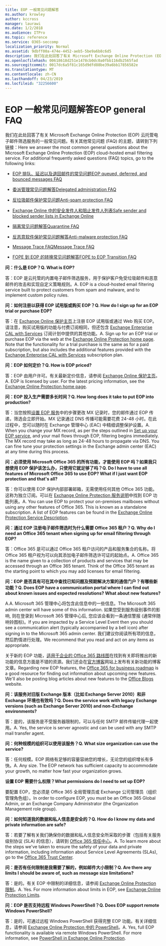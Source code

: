 ```yaml
---
title: EOP 一般常见问题解答
ms.author: krowley
author: kccross
manager: laurawi
ms.date: 1/2/2018
ms.audience: ITPro
ms.topic: reference
ms.service: O365-seccomp
localization_priority: Normal
ms.assetid: 9dbff00a-474e-4452-aeb5-5be9a6b8c6d5
description: 我们在此处回答了有关 Microsoft Exchange Online Protection (EOP) 云托管电子邮件筛选服务的一般常见问题。有关其他常见问题 (FAQ) 的主题，请转到下列链接：
ms.openlocfilehash: 00618618d251e1478cb0dc0a0fbb116db2565fad
ms.sourcegitcommit: 0017dc6a5f81c165d9dfd88be39a6bb17856582e
ms.translationtype: MT
ms.contentlocale: zh-CN
ms.lasthandoff: 04/23/2019
ms.locfileid: "32256600"
---
```

# <a name="eop-general-faq"></a><span data-ttu-id="8963c-104">EOP 一般常见问题解答</span><span class="sxs-lookup"><span data-stu-id="8963c-104">EOP general FAQ</span></span>

<span data-ttu-id="8963c-p102">我们在此处回答了有关 Microsoft Exchange Online Protection (EOP) 云托管电子邮件筛选服务的一般常见问题。有关其他常见问题 (FAQ) 的主题，请转到下列链接：</span><span class="sxs-lookup"><span data-stu-id="8963c-p102">Here we answer the most common general questions about the Microsoft Exchange Online Protection (EOP) cloud-hosted email filtering service. For additional frequently asked questions (FAQ) topics, go to the following links:</span></span>
  
- [<span data-ttu-id="8963c-107">EOP 排队、延迟以及退回邮件的常见问题</span><span class="sxs-lookup"><span data-stu-id="8963c-107">EOP queued, deferred, and bounced messages FAQ</span></span>](eop-queued-deferred-and-bounced-messages-faq.md)
    
- [<span data-ttu-id="8963c-108">委派管理常见问题解答</span><span class="sxs-lookup"><span data-stu-id="8963c-108">Delegated administration FAQ</span></span>](delegated-administration-faq.md)
    
- [<span data-ttu-id="8963c-109">反垃圾邮件保护常见问题</span><span class="sxs-lookup"><span data-stu-id="8963c-109">Anti-spam protection FAQ</span></span>](../anti-spam-protection-faq.md)
    
- [<span data-ttu-id="8963c-110">Exchange Online 中的安全发件人和阻止发件人列表</span><span class="sxs-lookup"><span data-stu-id="8963c-110">Safe sender and blocked sender lists in Exchange Online</span></span>](../safe-sender-and-blocked-sender-lists-faq.md)
    
- [<span data-ttu-id="8963c-111">隔离常见问题解答</span><span class="sxs-lookup"><span data-stu-id="8963c-111">Quarantine FAQ</span></span>](../quarantine-faq.md)
    
- [<span data-ttu-id="8963c-112">反恶意软件保护常见问题解答</span><span class="sxs-lookup"><span data-stu-id="8963c-112">Anti-malware protection FAQ </span></span>](../anti-malware-protection-faq-eop.md)
    
- [<span data-ttu-id="8963c-113">Message Trace FAQ</span><span class="sxs-lookup"><span data-stu-id="8963c-113">Message Trace FAQ</span></span>](http://technet.microsoft.com/library/aa49e3f9-a5b1-4410-aac2-ddbbf3f5bfb2.aspx)
    
- [<span data-ttu-id="8963c-114">FOPE 到 EOP 的转换常见问题解答</span><span class="sxs-lookup"><span data-stu-id="8963c-114">FOPE to EOP Transition FAQ</span></span>](http://technet.microsoft.com/library/e0e76b89-b0d3-4c0a-bfc8-137b579e983b.aspx)
    
 <span data-ttu-id="8963c-115">**问：什么是 EOP？**</span><span class="sxs-lookup"><span data-stu-id="8963c-115">**Q. What is EOP?**</span></span>
  
<span data-ttu-id="8963c-p103">答：EOP 是云托管的内置电子邮件筛选服务，用于保护客户免受垃圾邮件和恶意邮件的攻击和实现自定义策略规则。</span><span class="sxs-lookup"><span data-stu-id="8963c-p103">A. EOP is a cloud-hosted email filtering service built to protect customers from spam and malware, and to implement custom policy rules.</span></span>
  
 <span data-ttu-id="8963c-118">**问：如何注册以获得 EOP 试用版或购买 EOP？**</span><span class="sxs-lookup"><span data-stu-id="8963c-118">**Q. How do I sign up for an EOP trial or purchase EOP?**</span></span>
  
<span data-ttu-id="8963c-p104">答：在 [Exchange Online 保护主页](https://go.microsoft.com/fwlink/p/?LinkId=279912)上注册 EOP 试用版或通过 Web 购买 EOP。请注意，购买试用版的功能与付费订阅相同，但还包含 [Exchange Enterprise CAL with Services](https://go.microsoft.com/fwlink/p/?LinkId=320619) 订阅计划中提供的其他功能。</span><span class="sxs-lookup"><span data-stu-id="8963c-p104">A. Sign up for an EOP trial or purchase EOP via the web at the [Exchange Online Protection home page](https://go.microsoft.com/fwlink/p/?LinkId=279912). Note that the functionality for a trial purchase is the same as for a paid subscription, but also includes the additional features provided with the [Exchange Enterprise CAL with Services](https://go.microsoft.com/fwlink/p/?LinkId=320619) subscription plan.</span></span> 
  
 <span data-ttu-id="8963c-122">**问：EOP 如何定价？**</span><span class="sxs-lookup"><span data-stu-id="8963c-122">**Q. How is EOP priced?**</span></span>
  
<span data-ttu-id="8963c-p105">答：EOP 由用户许可。有关最新定价信息，请参阅 [Exchange Online 保护主页](https://go.microsoft.com/fwlink/p/?LinkId=279912)。</span><span class="sxs-lookup"><span data-stu-id="8963c-p105">A. EOP is licensed by user. For the latest pricing information, see the [Exchange Online Protection home page](https://go.microsoft.com/fwlink/p/?LinkId=279912).</span></span>
  
 <span data-ttu-id="8963c-126">**问：EOP 投入生产需要多长时间？**</span><span class="sxs-lookup"><span data-stu-id="8963c-126">**Q. How long does it take to put EOP into production?**</span></span>
  
<span data-ttu-id="8963c-p106">答：当您按照[设置 EOP 服务](set-up-your-eop-service.md)中的步骤更改 MX 记录时，您的邮件通过 EOP 传递，筛选会立即开始。MX 记录通过 DNS 传播可能需要花费 24-48 小时。在此过程中，您可以随时在 Exchange 管理中心 (EAC) 中精细调整保护设置。</span><span class="sxs-lookup"><span data-stu-id="8963c-p106">A. When you change your MX record, as per the steps outlined in [Set up your EOP service](set-up-your-eop-service.md), and your mail flows through EOP, filtering begins immediately. The MX record may take as long as 24-48 hours to propagate via DNS. You can fine tune your protection settings in the Exchange admin center (EAC) at any time during this process.</span></span>
  
 <span data-ttu-id="8963c-131">**问：必须使用 Microsoft Office 365 的所有功能，才能使用 EOP 吗？如果我只想使用 EOP 保护该怎么办，只使用它就足够了吗？**</span><span class="sxs-lookup"><span data-stu-id="8963c-131">**Q. Do I have to use all features of Microsoft Office 365 to use EOP? What if I just want EOP protection and that's all?**</span></span>
  
<span data-ttu-id="8963c-p107">答：你可以使用 EOP 保护内部部署邮箱，无需使用任何其他 Office 365 功能。这称为独立订阅。可以在 [Exchange Online Protection 服务说明](https://go.microsoft.com/fwlink/p/?LinkId=320619)中找到 EOP 功能列表。</span><span class="sxs-lookup"><span data-stu-id="8963c-p107">A. You can use EOP to protect your on-premises mailboxes without using any other features of Office 365. This is known as a standalone subscription. A list of EOP features can be found in the [Exchange Online Protection Service Description](https://go.microsoft.com/fwlink/p/?LinkId=320619).</span></span>
  
 <span data-ttu-id="8963c-136">**问：通过 EOP 注册电子邮件筛选时为什么需要 Office 365 租户？**</span><span class="sxs-lookup"><span data-stu-id="8963c-136">**Q. Why do I need an Office 365 tenant when signing up for email filtering through EOP?**</span></span>
  
<span data-ttu-id="8963c-p108">答：Office 365 是可以通过 Office 365 租户访问的产品和服务集合的名称。将 Office 365 租户视为可以向其添加电子邮件筛选许可证的起始点。</span><span class="sxs-lookup"><span data-stu-id="8963c-p108">A. Office 365 is the name given to a collection of products and services that may be accessed through an Office 365 tenant. Think of the Office 365 tenant as the starting point to which you may add licenses for email filtering.</span></span>
  
 <span data-ttu-id="8963c-140">**问：EOP 是否具有可在其中查找已知问题及预期解决方案的通信门户？有哪些新功能？**</span><span class="sxs-lookup"><span data-stu-id="8963c-140">**Q. Does EOP have a communication portal where I can find out about known issues and expected resolutions? What about new features?**</span></span>
  
<span data-ttu-id="8963c-141">A.</span><span class="sxs-lookup"><span data-stu-id="8963c-141">A.</span></span> <span data-ttu-id="8963c-142">Microsoft 365 管理中心将包含此信息中的一些信息。</span><span class="sxs-lookup"><span data-stu-id="8963c-142">The Microsoft 365 admin center will have some of this information.</span></span> <span data-ttu-id="8963c-143">如果您受到服务级别事件的影响, 则在登录到 Microsoft 365 管理中心后, 您应该会看到一条通信警报 (通常伴随响铃图标)。</span><span class="sxs-lookup"><span data-stu-id="8963c-143">If you are impacted by a Service Level Event then you should see a communication alert (typically accompanied by a bell icon) after signing in to the Microsoft 365 admin center.</span></span> <span data-ttu-id="8963c-144">我们建议你阅读所有项的信息，然后酌情进行处理。</span><span class="sxs-lookup"><span data-stu-id="8963c-144">We recommend that you read and act on any items as appropriate.</span></span>
  
<span data-ttu-id="8963c-p110">关于新的 EOP 功能，[适用于企业的 Office 365 路线图](https://office.microsoft.com/en-us/products/office-365-roadmap-FX104343353.aspx)在找到有关即将推出的新功能的信息方面是不错的资源。我们还会在[官方博客](https://go.microsoft.com/fwlink/p/?LinkId=392724)网站上发布有关新功能的博客文章。</span><span class="sxs-lookup"><span data-stu-id="8963c-p110">Regarding new EOP features, the [Office 365 for business roadmap](https://office.microsoft.com/en-us/products/office-365-roadmap-FX104343353.aspx) is a good resource for finding out information about upcoming new features. We'll also be posting blog articles about new features to the [Office Blogs](https://go.microsoft.com/fwlink/p/?LinkId=392724) website.</span></span> 
  
 <span data-ttu-id="8963c-147">**问：该服务对旧版 Exchange 版本（比如 Exchange Server 2010）和非 Exchange 环境也有效吗？**</span><span class="sxs-lookup"><span data-stu-id="8963c-147">**Q. Does the service work with legacy Exchange versions (such as Exchange Server 2010) and non-Exchange environments?**</span></span>
  
<span data-ttu-id="8963c-p111">答：是的，该服务是不受服务器限制的，可以与任何 SMTP 邮件传输代理一起使用。</span><span class="sxs-lookup"><span data-stu-id="8963c-p111">A. Yes, the service is server agnostic and can be used with any SMTP mail transfer agent.</span></span>
  
 <span data-ttu-id="8963c-150">**问：何种规模的组织可以使用该服务？**</span><span class="sxs-lookup"><span data-stu-id="8963c-150">**Q. What size organization can use the service?**</span></span>
  
<span data-ttu-id="8963c-p112">答：任何规模。EOP 网络有足够的容量容纳您的增长，无论您的组织增长有多快。</span><span class="sxs-lookup"><span data-stu-id="8963c-p112">A. Any size. The EOP network has sufficient capacity to accommodate your growth, no matter how fast your organization grows.</span></span>
  
 <span data-ttu-id="8963c-154">**设置 EOP 需要什么权限？**</span><span class="sxs-lookup"><span data-stu-id="8963c-154">**What permissions do I need to set up EOP?**</span></span>
  
<span data-ttu-id="8963c-155">要配置 EOP，您必须是 Office 365 全局管理员或 Exchange 公司管理员（组织管理角色组）。</span><span class="sxs-lookup"><span data-stu-id="8963c-155">In order to configure EOP, you must be an Office 365 Global Admin, or an Exchange Company Administrator (the Organization Management role group).</span></span>
  
 <span data-ttu-id="8963c-156">**问：如何知道我的数据和私人信息是安全的？**</span><span class="sxs-lookup"><span data-stu-id="8963c-156">**Q. How do I know my data and private information are safe?**</span></span>
  
<span data-ttu-id="8963c-p113">答：若要了解有关我们确保你的数据和私人信息安全所采取的步骤（包括有关服务级别协议 (SLA) 的信息），请转到 [Office 365 信任中心](https://go.microsoft.com/fwlink/p/?LinkId=285405)。</span><span class="sxs-lookup"><span data-stu-id="8963c-p113">A. To learn more about the steps we've taken to ensure the safety of your data and private information, including information about Service Level Agreements (SLAs), go to the [Office 365 Trust Center](https://go.microsoft.com/fwlink/p/?LinkId=285405).</span></span>
  
 <span data-ttu-id="8963c-159">**问：是否有任何限制是我需要了解的，例如邮件大小限制？**</span><span class="sxs-lookup"><span data-stu-id="8963c-159">**Q. Are there any limits I should be aware of, such as message size limitations?**</span></span>
  
<span data-ttu-id="8963c-p114">答：是的。有关 EOP 中限制的详细信息，请参阅 [Exchange Online Protection 限制](https://go.microsoft.com/fwlink/p/?LinkId=402617)。</span><span class="sxs-lookup"><span data-stu-id="8963c-p114">A. Yes. For more information about limits in EOP, see [Exchange Online Protection Limits](https://go.microsoft.com/fwlink/p/?LinkId=402617).</span></span> 
  
 <span data-ttu-id="8963c-163">**问：EOP 是否支持远程 Windows PowerShell？**</span><span class="sxs-lookup"><span data-stu-id="8963c-163">**Q. Does EOP support remote Windows PowerShell?**</span></span>
  
<span data-ttu-id="8963c-p115">答：是的，可通过远程 Windows PowerShell 获得完整 EOP 功能。有关详细信息，请参阅 [Exchange Online Protection 中的 PowerShell](http://technet.microsoft.com/library/f7918a88-774a-405e-945b-bc2f5ee9f748.aspx)。</span><span class="sxs-lookup"><span data-stu-id="8963c-p115">A. Yes, full EOP functionality is available via remote Windows PowerShell. For more information, see [PowerShell in Exchange Online Protection](http://technet.microsoft.com/library/f7918a88-774a-405e-945b-bc2f5ee9f748.aspx).</span></span>
  

